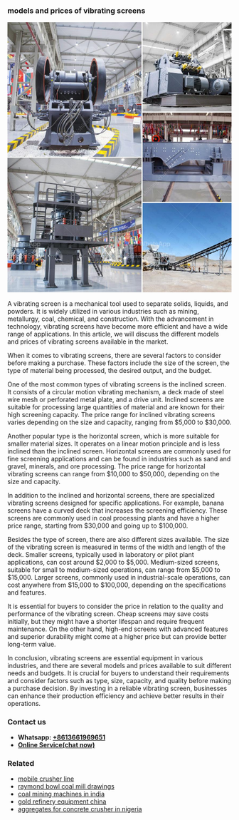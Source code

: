 <h3>models and prices of vibrating screens</h3><img src='1706753946.jpg' alt=''><p>A vibrating screen is a mechanical tool used to separate solids, liquids, and powders. It is widely utilized in various industries such as mining, metallurgy, coal, chemical, and construction. With the advancement in technology, vibrating screens have become more efficient and have a wide range of applications. In this article, we will discuss the different models and prices of vibrating screens available in the market.</p><p>When it comes to vibrating screens, there are several factors to consider before making a purchase. These factors include the size of the screen, the type of material being processed, the desired output, and the budget.</p><p>One of the most common types of vibrating screens is the inclined screen. It consists of a circular motion vibrating mechanism, a deck made of steel wire mesh or perforated metal plate, and a drive unit. Inclined screens are suitable for processing large quantities of material and are known for their high screening capacity. The price range for inclined vibrating screens varies depending on the size and capacity, ranging from $5,000 to $30,000.</p><p>Another popular type is the horizontal screen, which is more suitable for smaller material sizes. It operates on a linear motion principle and is less inclined than the inclined screen. Horizontal screens are commonly used for fine screening applications and can be found in industries such as sand and gravel, minerals, and ore processing. The price range for horizontal vibrating screens can range from $10,000 to $50,000, depending on the size and capacity.</p><p>In addition to the inclined and horizontal screens, there are specialized vibrating screens designed for specific applications. For example, banana screens have a curved deck that increases the screening efficiency. These screens are commonly used in coal processing plants and have a higher price range, starting from $30,000 and going up to $100,000.</p><p>Besides the type of screen, there are also different sizes available. The size of the vibrating screen is measured in terms of the width and length of the deck. Smaller screens, typically used in laboratory or pilot plant applications, can cost around $2,000 to $5,000. Medium-sized screens, suitable for small to medium-sized operations, can range from $5,000 to $15,000. Larger screens, commonly used in industrial-scale operations, can cost anywhere from $15,000 to $100,000, depending on the specifications and features.</p><p>It is essential for buyers to consider the price in relation to the quality and performance of the vibrating screen. Cheap screens may save costs initially, but they might have a shorter lifespan and require frequent maintenance. On the other hand, high-end screens with advanced features and superior durability might come at a higher price but can provide better long-term value.</p><p>In conclusion, vibrating screens are essential equipment in various industries, and there are several models and prices available to suit different needs and budgets. It is crucial for buyers to understand their requirements and consider factors such as type, size, capacity, and quality before making a purchase decision. By investing in a reliable vibrating screen, businesses can enhance their production efficiency and achieve better results in their operations.</p><h3>Contact us</h3><ul><li><strong>Whatsapp:&nbsp;<a href="https://wa.me/8613661969651">+8613661969651</a></strong></li><li><a href="https://swt.shibang-china.com/?git&amp;zhl&amp;models and prices of vibrating screens"><strong>Online Service(chat now)</strong></a></li></ul><h3>Related</h3><ul><li><a href='mobile crusher line.md'>mobile crusher line</a></li><li><a href='raymond bowl coal mill drawings.md'>raymond bowl coal mill drawings</a></li><li><a href='coal mining machines in india.md'>coal mining machines in india</a></li><li><a href='gold refinery equipment china.md'>gold refinery equipment china</a></li><li><a href='aggregates for concrete crusher in nigeria.md'>aggregates for concrete crusher in nigeria</a></li></ul>